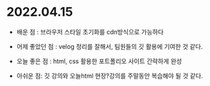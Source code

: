 # 2022.04.15

- 배운 점 : 브라우저 스타일 초기화를 cdn방식으로 가능하다

- 어제 좋았던 점 : velog 정리를 잘해서, 팀원들의 깃 활용에 기여한 것 같다.

- 오늘 좋은 점 : html, css 활용한 포트폴리오 사이트 간략하게 완성

- 아쉬운 점: 깃 강의와 오늘html 현장?강의를 주말동안 복습해야 될 것 같다.
